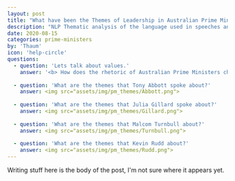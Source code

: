 ```yaml
---
layout: post
title: "What have been the Themes of Leadership in Australian Prime Ministers?"
description: "NLP Thematic analysis of the language used in speeches and interviews."
date: 2020-08-15
categories: prime-ministers
by: 'Thaum'
icon: 'help-circle'
questions:
  - question: 'Lets talk about values.'
    answer: '<b> How does the rhetoric of Australian Prime Ministers change from the 1990s to now? </b> <br/>We found that political leaders tend to use a similar rhetoric (as represented in the first word cloud of all recent PMs). Our algorithm identifies what each politician values beyond the general rhetoric. <img src="assets/img/All.png"> <a href=https://github.com/thaum-io/language-of-leadership/blob/master/nb/WordCloud.ipynb>Jupyter Notebook</a>'
    
  - question: 'What are the themes that Tony Abbott spoke about?'
    answer: <img src="assets/img/pm_themes/Abbott.png">
   
  - question: 'What are the themes that Julia Gillard spoke about?'
    answer: <img src="assets/img/pm_themes/Gillard.png">
  
  - question: 'What are the themes that Malcom Turnbull about?'
    answer: <img src="assets/img/pm_themes/Turnbull.png">
  
  - question: 'What are the themes that Kevin Rudd about?'
    answer: <img src="assets/img/pm_themes/Rudd.png">
---
```


Writing stuff here is the body of the post, I'm not sure where it appears yet.
